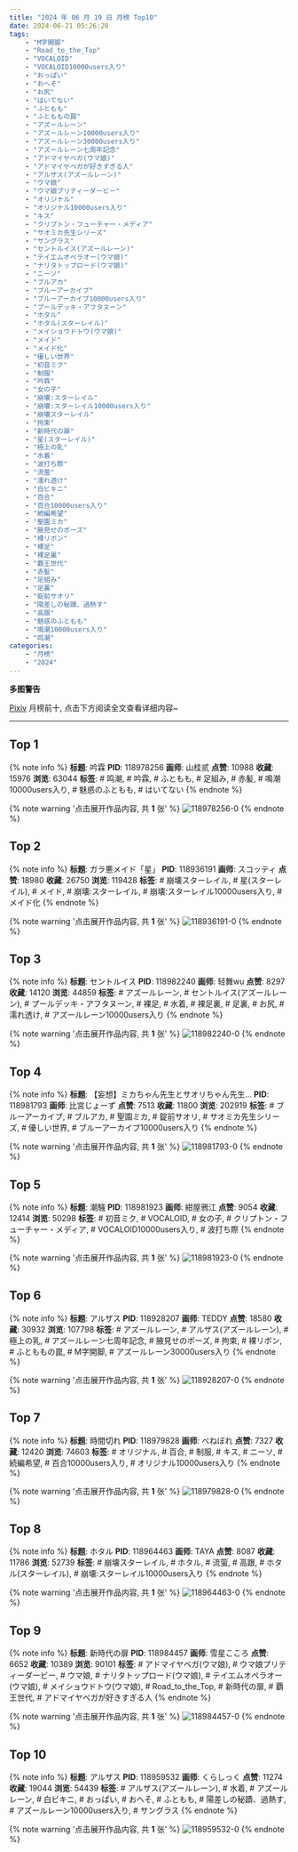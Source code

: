 ```yaml
---
title: "2024 年 06 月 19 日 月榜 Top10"
date: 2024-06-21 05:26:20
tags:
    - "M字開脚"
    - "Road_to_the_Top"
    - "VOCALOID"
    - "VOCALOID10000users入り"
    - "おっぱい"
    - "おへそ"
    - "お尻"
    - "はいてない"
    - "ふともも"
    - "ふとももの罠"
    - "アズールレーン"
    - "アズールレーン10000users入り"
    - "アズールレーン30000users入り"
    - "アズールレーン七周年記念"
    - "アドマイヤベガ(ウマ娘)"
    - "アドマイヤベガが好きすぎる人"
    - "アルザス(アズールレーン)"
    - "ウマ娘"
    - "ウマ娘プリティーダービー"
    - "オリジナル"
    - "オリジナル10000users入り"
    - "キス"
    - "クリプトン・フューチャー・メディア"
    - "サオミカ先生シリーズ"
    - "サングラス"
    - "セントルイス(アズールレーン)"
    - "テイエムオペラオー(ウマ娘)"
    - "ナリタトップロード(ウマ娘)"
    - "ニーソ"
    - "ブルアカ"
    - "ブルーアーカイブ"
    - "ブルーアーカイブ10000users入り"
    - "プールデッキ・アフタヌーン"
    - "ホタル"
    - "ホタル(スターレイル)"
    - "メイショウドトウ(ウマ娘)"
    - "メイド"
    - "メイド化"
    - "優しい世界"
    - "初音ミク"
    - "制服"
    - "吟霖"
    - "女の子"
    - "崩壊:スターレイル"
    - "崩壊:スターレイル10000users入り"
    - "崩壊スターレイル"
    - "拘束"
    - "新時代の扉"
    - "星(スターレイル)"
    - "極上の乳"
    - "水着"
    - "波打ち際"
    - "流萤"
    - "濡れ透け"
    - "白ビキニ"
    - "百合"
    - "百合10000users入り"
    - "続編希望"
    - "聖園ミカ"
    - "腋見せのポーズ"
    - "裸リボン"
    - "裸足"
    - "裸足裏"
    - "覇王世代"
    - "赤髪"
    - "足組み"
    - "足裏"
    - "錠前サオリ"
    - "陽差しの秘蹟、過熱す"
    - "高跟"
    - "魅惑のふともも"
    - "鳴潮10000users入り"
    - "鸣潮"
categories:
    - "月榜"
    - "2024"
---
```


<i class="fa fa-triangle-exclamation"></i>**多图警告**<i class="fa fa-triangle-exclamation"></i>

[Pixiv](https://www.pixiv.net/) 月榜前十, 点击下方阅读全文查看详细内容~

<!-- more -->

---

## Top 1

{% note info %}
**标题**: 吟霖
**PID**: 118978256 **画师**: 山桂贰
**点赞**: 10988 **收藏**: 15976 **浏览**: 63044
**标签**: # 鸣潮, # 吟霖, # ふともも, # 足組み, # 赤髪, # 鳴潮10000users入り, # 魅惑のふともも, # はいてない
{% endnote %}

{% note warning '点击展开作品内容, 共 **1** 张' %}
![118978256-0](https://i.pixiv.re/img-original/img/2024/05/23/16/36/47/118978256_p0.jpg)
{% endnote %}

## Top 2

{% note info %}
**标题**: ガラ悪メイド「星」
**PID**: 118936191 **画师**: スコッティ
**点赞**: 18980 **收藏**: 26750 **浏览**: 119428
**标签**: # 崩壊スターレイル, # 星(スターレイル), # メイド, # 崩壊:スターレイル, # 崩壊:スターレイル10000users入り, # メイド化
{% endnote %}

{% note warning '点击展开作品内容, 共 **1** 张' %}
![118936191-0](https://i.pixiv.re/img-original/img/2024/05/22/00/00/26/118936191_p0.jpg)
{% endnote %}

## Top 3

{% note info %}
**标题**: セントルイス
**PID**: 118982240 **画师**: 轻舞wu
**点赞**: 8297 **收藏**: 14120 **浏览**: 44859
**标签**: # アズールレーン, # セントルイス(アズールレーン), # プールデッキ・アフタヌーン, # 裸足, # 水着, # 裸足裏, # 足裏, # お尻, # 濡れ透け, # アズールレーン10000users入り
{% endnote %}

{% note warning '点击展开作品内容, 共 **1** 张' %}
![118982240-0](https://i.pixiv.re/img-original/img/2024/05/23/19/37/10/118982240_p0.jpg)
{% endnote %}

## Top 4

{% note info %}
**标题**: 【妄想】ミカちゃん先生とサオリちゃん先生…
**PID**: 118981793 **画师**: 比宮じょーず
**点赞**: 7513 **收藏**: 11800 **浏览**: 202919
**标签**: # ブルーアーカイブ, # ブルアカ, # 聖園ミカ, # 錠前サオリ, # サオミカ先生シリーズ, # 優しい世界, # ブルーアーカイブ10000users入り
{% endnote %}

{% note warning '点击展开作品内容, 共 **1** 张' %}
![118981793-0](https://i.pixiv.re/img-original/img/2024/05/23/19/19/35/118981793_p0.png)
{% endnote %}

## Top 5

{% note info %}
**标题**: 潮騒
**PID**: 118981923 **画师**: 紺屋鴉江
**点赞**: 9054 **收藏**: 12414 **浏览**: 50298
**标签**: # 初音ミク, # VOCALOID, # 女の子, # クリプトン・フューチャー・メディア, # VOCALOID10000users入り, # 波打ち際
{% endnote %}

{% note warning '点击展开作品内容, 共 **1** 张' %}
![118981923-0](https://i.pixiv.re/img-original/img/2024/05/23/19/24/43/118981923_p0.jpg)
{% endnote %}

## Top 6

{% note info %}
**标题**: アルザス
**PID**: 118928207 **画师**: TEDDY
**点赞**: 18580 **收藏**: 30932 **浏览**: 107798
**标签**: # アズールレーン, # アルザス(アズールレーン), # 極上の乳, # アズールレーン七周年記念, # 腋見せのポーズ, # 拘束, # 裸リボン, # ふとももの罠, # M字開脚, # アズールレーン30000users入り
{% endnote %}

{% note warning '点击展开作品内容, 共 **1** 张' %}
![118928207-0](https://i.pixiv.re/img-original/img/2024/05/21/20/00/08/118928207_p0.jpg)
{% endnote %}

## Top 7

{% note info %}
**标题**: 時間切れ
**PID**: 118979828 **画师**: べねぼれ
**点赞**: 7327 **收藏**: 12420 **浏览**: 74603
**标签**: # オリジナル, # 百合, # 制服, # キス, # ニーソ, # 続編希望, # 百合10000users入り, # オリジナル10000users入り
{% endnote %}

{% note warning '点击展开作品内容, 共 **1** 张' %}
![118979828-0](https://i.pixiv.re/img-original/img/2024/05/23/18/00/08/118979828_p0.png)
{% endnote %}

## Top 8

{% note info %}
**标题**: ホタル
**PID**: 118964463 **画师**: TAYA
**点赞**: 8087 **收藏**: 11786 **浏览**: 52739
**标签**: # 崩壊スターレイル, # ホタル, # 流萤, # 高跟, # ホタル(スターレイル), # 崩壊:スターレイル10000users入り
{% endnote %}

{% note warning '点击展开作品内容, 共 **1** 张' %}
![118964463-0](https://i.pixiv.re/img-original/img/2024/05/23/00/14/56/118964463_p0.jpg)
{% endnote %}

## Top 9

{% note info %}
**标题**: 新時代の扉
**PID**: 118984457 **画师**: 雪星こころ
**点赞**: 6652 **收藏**: 10389 **浏览**: 90101
**标签**: # アドマイヤベガ(ウマ娘), # ウマ娘プリティーダービー, # ウマ娘, # ナリタトップロード(ウマ娘), # テイエムオペラオー(ウマ娘), # メイショウドトウ(ウマ娘), # Road_to_the_Top, # 新時代の扉, # 覇王世代, # アドマイヤベガが好きすぎる人
{% endnote %}

{% note warning '点击展开作品内容, 共 **1** 张' %}
![118984457-0](https://i.pixiv.re/img-original/img/2024/05/23/20/56/23/118984457_p0.png)
{% endnote %}

## Top 10

{% note info %}
**标题**: アルザス
**PID**: 118959532 **画师**: くらしっく
**点赞**: 11274 **收藏**: 19044 **浏览**: 54439
**标签**: # アルザス(アズールレーン), # 水着, # アズールレーン, # 白ビキニ, # おっぱい, # おへそ, # ふともも, # 陽差しの秘蹟、過熱す, # アズールレーン10000users入り, # サングラス
{% endnote %}

{% note warning '点击展开作品内容, 共 **1** 张' %}
![118959532-0](https://i.pixiv.re/img-original/img/2024/05/22/22/00/03/118959532_p0.jpg)
{% endnote %}
